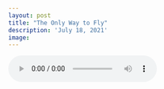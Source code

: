 ```yaml
---
layout: post
title: "The Only Way to Fly"
description: 'July 18, 2021'
image:
---
```


<audio controls preload="metadata">
  <source src="https://docs.google.com/uc?export=open&id=1dmSm-Y4ub85EY2hRlnN28wZ-xJW7lRrP" type="audio/mp3">
Your browser does not support the audio element.
</audio>
